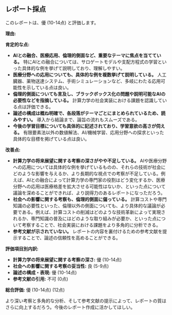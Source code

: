 ## レポート採点

このレポートは、優 (10-14点) と評価します。

**理由:**

**肯定的な点:**

* **AIとの融合、医療応用、倫理的側面など、重要なテーマに焦点を当てている。** 特にAIとの融合については、サロゲートモデルや支配方程式の学習といった具体的な例を挙げて説明しており、理解しやすい。
* **医療分野への応用についても、具体的な例を複数挙げて説明している。**  人工臓器、薬物送達システム、手術シミュレーションなど、多岐にわたる応用可能性を示している点は良い。
* **倫理的側面についても言及し、ブラックボックス化の問題や説明可能なAIの必要性などを指摘している。** 計算力学の社会実装における課題を認識している点は評価できる。
* **論述の構成は概ね明確で、各段落がテーマごとにまとめられているため、読みやすい。**  導入から結論まで、論旨の流れもスムーズである。
* **今後の学習目標についても具体的に記述されており、学習意欲の高さが伺える。** 有限要素法以外の数値解法、AI/機械学習、応用分野への探求といった具体的な目標を掲げている点は良い。


**改善点:**

* **計算力学の将来展望に関する考察の深さがやや不足している。** AIや医療分野への応用については具体的な例を挙げているものの、それらの技術が社会にどのような影響を与えるか、より長期的な視点での考察が不足している。例えば、AIとの融合によって計算力学の専門家の役割はどう変化するか、医療分野への応用は医療格差を拡大させる可能性はないか、といった点について議論を深めることができれば、より説得力のあるレポートになっただろう。
* **社会への影響に関する考察も、倫理的側面に偏っている。** 計算コストや専門知識の必要性といった、倫理以外の側面についても、より具体的な議論が必要である。例えば、計算コストの削減はどのような技術革新によって実現されるか、専門知識の普及にはどのような取り組みが必要か、といった点について考察することで、社会実装における課題をより多角的に分析できる。
* **参考文献が示されていない。** レポートの内容を裏付けるための参考文献を提示することで、論述の信頼性を高めることができる。


**評価項目別内訳:**

* **計算力学の将来展望に関する考察の深さ:** 優 (10-14点)
* **社会への影響に関する考察の妥当性:** 良 (5-9点)
* **論述の構成・表現:** 優 (10-14点)
* **参考文献の引用:** 不可 (0点)


**総合評価:** 優 (10-14点)  (12点)


より深い考察と多角的な分析、そして参考文献の提示によって、レポートの質はさらに向上するだろう。今後のレポート作成に活かしてほしい。
